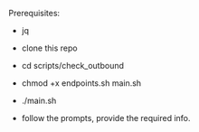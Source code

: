 Prerequisites:
- jq

- clone this repo
- cd scripts/check_outbound
- chmod +x endpoints.sh main.sh
- ./main.sh
- follow the prompts, provide the required info.
